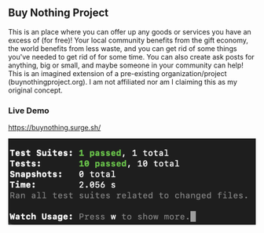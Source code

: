 ## Buy Nothing Project

This is an place where you can offer up any goods or services you have an excess of (for free)! Your local community benefits from the gift economy, the world benefits from less waste, and you can get rid of some things you've needed to get rid of for some time. You can also create ask posts for anything, big or small, and maybe someone in your community can help! This is an imagined extension of a pre-existing organization/project (buynothingproject.org). I am not affiliated nor am I claiming this as my original concept.

### Live Demo

https://buynothing.surge.sh/

![My tests passed](/public/tests.png)

